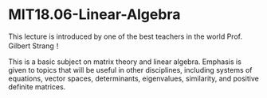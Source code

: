 # MIT18.06-Linear-Algebra
This lecture is introduced by one of the best teachers in the world Prof. Gilbert Strang！

This is a basic subject on matrix theory and linear algebra. Emphasis is given to topics that will be useful in other disciplines, including systems of equations, vector spaces, determinants, eigenvalues, similarity, and positive definite matrices. 
